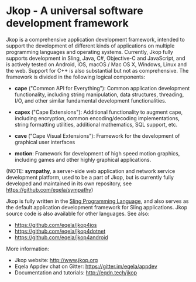 Jkop - A universal software development framework
=================================================

Jkop is a comprehensive application development framework,
intended to support the development of different kinds of
applications on multiple programming languages and operating
systems. Currently, Jkop fully supports development in Sling,
Java, C#, Objective-C and JavaScript, and is actively tested on
Android, iOS, macOS / Mac OS X, Windows, Linux and the web. Support
for C++ is also substantial but not as comprehensive. The framework
is divided in the following logical components:

* **cape** ("Common API for Everything"): Common application development
functionality, including string manipulation, data structures,
threading, I/O, and other similar fundamental development functionalities.

* **capex** ("Cape Extensions"): Additional functionality to augment cape,
including encryption, common encoding/decoding implementations,
string formatting utilities, additional mathematics, SQL support, etc.

* **cave** ("Cape Visual Extensions"): Framework for the development of
graphical user interfaces

* **motion**: Framework for development of high speed motion graphics, including
games and other highly graphical applications.

(NOTE: **sympathy**, a server-side web application and network service
development platform, used to be a part of Jkop, but is currently fully developed
and maintained in its own repository, see https://github.com/eqela/sympathy)

Jkop is fully written in the [Sling Programming Language](http://eqdn.tech/sling),
and also serves as the default application development framework for Sling applications.
Jkop source code is also available for other languages. See also:

* https://github.com/eqela/jkop4ios
* https://github.com/eqela/jkop4dotnet
* https://github.com/eqela/jkop4android

More information:

* Jkop website: http://www.jkop.org
* Eqela Appdev chat on Gitter: https://gitter.im/eqela/appdev
* Documentation and tutorials: http://eqdn.tech/jkop
